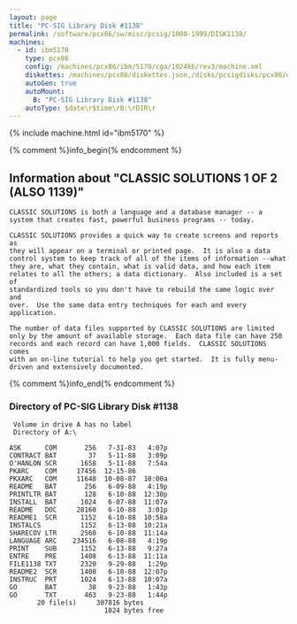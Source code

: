 ```yaml
---
layout: page
title: "PC-SIG Library Disk #1138"
permalink: /software/pcx86/sw/misc/pcsig/1000-1999/DISK1138/
machines:
  - id: ibm5170
    type: pcx86
    config: /machines/pcx86/ibm/5170/cga/1024kb/rev3/machine.xml
    diskettes: /machines/pcx86/diskettes.json,/disks/pcsigdisks/pcx86/diskettes.json
    autoGen: true
    autoMount:
      B: "PC-SIG Library Disk #1138"
    autoType: $date\r$time\rB:\rDIR\r
---
```


{% include machine.html id="ibm5170" %}

{% comment %}info_begin{% endcomment %}

## Information about "CLASSIC SOLUTIONS 1 OF 2 (ALSO 1139)"

    CLASSIC SOLUTIONS is both a language and a database manager -- a
    system that creates fast, powerful business programs -- today.
    
    CLASSIC SOLUTIONS provides a quick way to create screens and reports as
    they will appear on a terminal or printed page.  It is also a data
    control system to keep track of all of the items of information --what
    they are, what they contain, what is valid data, and how each item
    relates to all the others; a data dictionary.  Also included is a set of
    standardized tools so you don't have to rebuild the same logic over and
    over.  Use the same data entry techniques for each and every
    application.
    
    The number of data files supported by CLASSIC SOLUTIONS are limited
    only by the amount of available storage.  Each data file can have 250
    records and each record can have 1,000 fields.  CLASSIC SOLUTIONS comes
    with an on-line tutorial to help you get started.  It is fully menu-
    driven and extensively documented.
{% comment %}info_end{% endcomment %}


### Directory of PC-SIG Library Disk #1138

     Volume in drive A has no label
     Directory of A:\

    ASK      COM       256   7-31-83   4:07p
    CONTRACT BAT        37   5-11-88   3:09p
    O'HANLON SCR      1658   5-11-88   7:54a
    PKARC    COM     17456  12-15-86
    PKXARC   COM     11648  10-08-87  10:00a
    README   BAT       256   6-09-88   4:19p
    PRINTLTR BAT       128   6-10-88  12:30p
    INSTALL  BAT      1024   6-07-88  11:07a
    README   DOC     28160   6-10-88   3:01p
    README1  SCR      1152   6-10-88  10:58a
    INSTALCS          1152   6-13-88  10:21a
    SHARECOV LTR      2560   6-10-88  11:14a
    LANGUAGE ARC    234516   6-08-88   4:19p
    PRINT    SUB      1152   6-13-88   9:27a
    ENTRE    PRE      1408   6-13-88  11:11a
    FILE1138 TXT      2320   9-29-88   1:29p
    README2  SCR      1408   6-10-88  12:07p
    INSTRUC  PRT      1024   6-13-88  10:07a
    GO       BAT        38   9-23-88   1:43p
    GO       TXT       463   9-23-88   1:44p
           20 file(s)     307816 bytes
                            1024 bytes free
